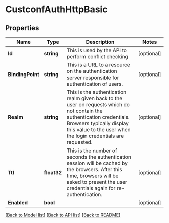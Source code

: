 # CustconfAuthHttpBasic

## Properties

Name | Type | Description | Notes
------------ | ------------- | ------------- | -------------
**Id** | **string** | This is used by the API to perform conflict checking | [optional] 
**BindingPoint** | **string** | This is a URL to a resource on the authentication server responsible for authentication of users. | [optional] 
**Realm** | **string** | This is the authentication realm given back to the user on requests which do not contain the authentication credentials. Browsers typically display this value to the user when the login credentials are requested. | [optional] 
**Ttl** | **float32** | This is the number of seconds the authentication session will be cached by the browsers. After this time, browsers will be asked to present the user credentials again for re-authentication. | [optional] 
**Enabled** | **bool** |  | [optional] 

[[Back to Model list]](../README.md#documentation-for-models) [[Back to API list]](../README.md#documentation-for-api-endpoints) [[Back to README]](../README.md)


